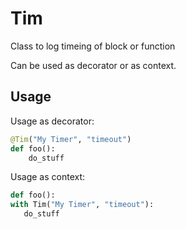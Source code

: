 # Tim
Class to log timeing of block or function

Can be used as decorator or as context.

## Usage

Usage as decorator:
```python
@Tim("My Timer", "timeout")
def foo():
    do_stuff
```

Usage as context:
```python
def foo():
with Tim("My Timer", "timeout"):
   do_stuff
```

